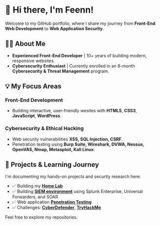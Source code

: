 # 👋 Hi there, I'm Feenn!

Welcome to my GitHub portfolio, where I share my journey from **Front-End Web Development** to **Web Application Security**.

## 👩‍💻 About Me

- **Experienced Front-End Developer** | 10+ years of building modern, responsive websites.
- **Cybersecurity Enthusiast** | Currently enrolled in an 8-month **Cybersecurity & Threat Management** program.

## 💡 My Focus Areas

###  Front-End Development
- Building interactive, user-friendly wesites with **HTML5**, **CSS3**, **JavaScript**, **WordPress**.

###  Cybersecurity & Ethical Hacking
- Web security vulnerabilities **XSS, SQL Injection, CSRF**.
- Penetration testing using **Burp Suite, Wireshark, DVWA, Nessus, OpenVAS, Nmap, Metasploit, Kali Linux**.

## 📂 Projects & Learning Journey
I'm documenting my hands-on projects and security research here:
- ✅ Building my **[Home Lab](https://github.com/fenfolio/homelab)**
- ✅ Building **[SIEM environment](https://github.com/fenfolio/siemlab)** using Splunk Enterprise, Universal Forwarders, and SOAR
- ✅ Web application **[Penetration Testing](https://github.com/fenfolio/web-pentest/)**
- ✅ Challenges: **[CyberDefender](https://github.com/fenfolio/challenges)**, **[TryHackMe](https://github.com/fenfolio/challenges)**

Feel free to explore my repositories.
